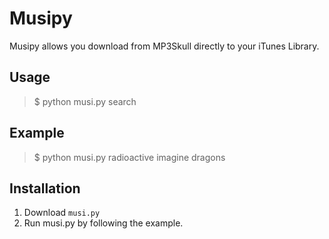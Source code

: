 Musipy
======

Musipy allows you download from MP3Skull directly to your iTunes Library.

Usage
-----

> $ python musi.py search

Example
-------

> $ python musi.py radioactive imagine dragons

Installation
-------------

1. Download `musi.py`
2. Run musi.py by following the example.
